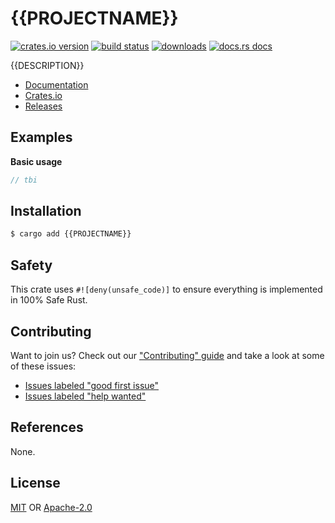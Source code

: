# {{PROJECTNAME}}
[![crates.io version][1]][2] [![build status][3]][4]
[![downloads][5]][6] [![docs.rs docs][7]][8]

{{DESCRIPTION}}

- [Documentation][8]
- [Crates.io][2]
- [Releases][releases]

## Examples
__Basic usage__
```rust
// tbi
```

## Installation
```sh
$ cargo add {{PROJECTNAME}}
```

## Safety
This crate uses ``#![deny(unsafe_code)]`` to ensure everything is implemented in
100% Safe Rust.

## Contributing
Want to join us? Check out our ["Contributing" guide][contributing] and take a
look at some of these issues:

- [Issues labeled "good first issue"][good-first-issue]
- [Issues labeled "help wanted"][help-wanted]

## References
None.

## License
[MIT](./LICENSE-MIT) OR [Apache-2.0](./LICENSE-APACHE)

[1]: https://img.shields.io/crates/v/{{PROJECTNAME}}.svg?style=flat-square
[2]: https://crates.io/crates/{{PROJECTNAME}}
[3]: https://img.shields.io/travis/{{USERNAME}}/{{PROJECTNAME}}/master.svg?style=flat-square
[4]: https://travis-ci.org/{{USERNAME}}/{{PROJECTNAME}}
[5]: https://img.shields.io/crates/d/{{PROJECTNAME}}.svg?style=flat-square
[6]: https://crates.io/crates/{{PROJECTNAME}}
[7]: https://img.shields.io/badge/docs-latest-blue.svg?style=flat-square
[8]: https://docs.rs/{{PROJECTNAME}}

[releases]: https://github.com/{{USERNAME}}/{{PROJECTNAME}}/releases
[contributing]: https://github.com/{{USERNAME}}/{{PROJECTNAME}}/blob/master.github/CONTRIBUTING.md
[good-first-issue]: https://github.com/{{USERNAME}}/{{PROJECTNAME}}/labels/good%20first%20issue
[help-wanted]: https://github.com/{{USERNAME}}/{{PROJECTNAME}}/labels/help%20wanted
